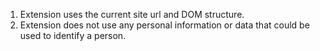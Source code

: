 1. Extension uses the current site url and DOM structure.
2. Extension does not use any personal information or data that could be used to identify a person.

